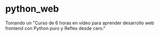 # python_web
Tomando un "Curso de 6 horas en vídeo para aprender desarrollo web frontend con Python puro y Reflex desde cero."
